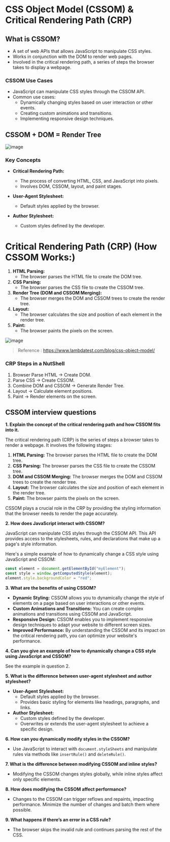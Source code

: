 # CSS Object Model (CSSOM) & Critical Rendering Path (CRP)

## What is CSSOM?

- A set of web APIs that allows JavaScript to manipulate CSS styles.
- Works in conjunction with the DOM to render web pages.
- Involved in the critical rendering path, a series of steps the browser takes to display a webpage.

### CSSOM Use Cases

- JavaScript can manipulate CSS styles through the CSSOM API.
- Common use cases:
  - Dynamically changing styles based on user interaction or other events.
  - Creating custom animations and transitions.
  - Implementing responsive design techniques.

## CSSOM + DOM = Render Tree

![image](https://github.com/user-attachments/assets/5f68e300-e340-4050-b37c-fe6d57bddf73)

### Key Concepts

- **Critical Rendering Path:**

  - The process of converting HTML, CSS, and JavaScript into pixels.
  - Involves DOM, CSSOM, layout, and paint stages.

- **User-Agent Stylesheet:**

  - Default styles applied by the browser.

- **Author Stylesheet:**

  - Custom styles defined by the developer.

# Critical Rendering Path (CRP) (**How CSSOM Works:**)

1. **HTML Parsing:**
   - The browser parses the HTML file to create the DOM tree.
2. **CSS Parsing:**
   - The browser parses the CSS file to create the CSSOM tree.
3. **Render Tree (DOM and CSSOM Merging):**
   - The browser merges the DOM and CSSOM trees to create the render tree.
4. **Layout:**
   - The browser calculates the size and position of each element in the render tree.
5. **Paint:**
   - The browser paints the pixels on the screen.

![image](https://github.com/user-attachments/assets/ed0c0e09-291a-4c31-989a-03bcfab0d023)

> Reference : https://www.lambdatest.com/blog/css-object-model/

### CRP Steps in a NutShell

1. Browser Parse HTML → Create DOM.
2. Parse CSS → Create CSSOM.
3. Combine DOM and CSSOM → Generate Render Tree.
4. Layout → Calculate element positions.
5. Paint → Render elements on the screen.

## CSSOM interview questions

**1. Explain the concept of the critical rendering path and how CSSOM fits into it.**

The critical rendering path (CRP) is the series of steps a browser takes to render a webpage. It involves the following stages:

1. **HTML Parsing:** The browser parses the HTML file to create the DOM tree.
2. **CSS Parsing:** The browser parses the CSS file to create the CSSOM tree.
3. **DOM and CSSOM Merging:** The browser merges the DOM and CSSOM trees to create the render tree.
4. **Layout:** The browser calculates the size and position of each element in the render tree.
5. **Paint:** The browser paints the pixels on the screen.

CSSOM plays a crucial role in the CRP by providing the styling information that the browser needs to render the page accurately.

**2. How does JavaScript interact with CSSOM?**

JavaScript can manipulate CSS styles through the CSSOM API. This API provides access to the stylesheets, rules, and declarations that make up a page's style information.

Here's a simple example of how to dynamically change a CSS style using JavaScript and CSSOM:

```javascript
const element = document.getElementById("myElement");
const style = window.getComputedStyle(element);
element.style.backgroundColor = "red";
```

**3. What are the benefits of using CSSOM?**

- **Dynamic Styling:** CSSOM allows you to dynamically change the style of elements on a page based on user interactions or other events.
- **Custom Animations and Transitions:** You can create complex animations and transitions using CSSOM and JavaScript.
- **Responsive Design:** CSSOM enables you to implement responsive design techniques to adapt your website to different screen sizes.
- **Improved Performance:** By understanding the CSSOM and its impact on the critical rendering path, you can optimize your website's performance.

**4. Can you give an example of how to dynamically change a CSS style using JavaScript and CSSOM?**

See the example in question 2.

**5. What is the difference between user-agent stylesheet and author stylesheet?**

- **User-Agent Stylesheet:**
  - Default styles applied by the browser.
  - Provides basic styling for elements like headings, paragraphs, and links.
- **Author Stylesheet:**
  - Custom styles defined by the developer.
  - Overwrites or extends the user-agent stylesheet to achieve a specific design.

**6. How can you dynamically modify styles in the CSSOM?**

- Use JavaScript to interact with `document.styleSheets` and manipulate rules via methods like `insertRule()` and `deleteRule()`.

**7. What is the difference between modifying CSSOM and inline styles?**

- Modifying the CSSOM changes styles globally, while inline styles affect only specific elements.

**8. How does modifying the CSSOM affect performance?**

- Changes to the CSSOM can trigger reflows and repaints, impacting performance. Minimize the number of changes and batch them where possible.

**9. What happens if there’s an error in a CSS rule?**

- The browser skips the invalid rule and continues parsing the rest of the CSS.
